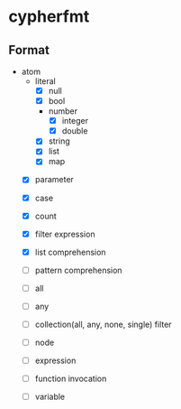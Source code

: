 # cypherfmt

## Format
- atom
  - literal
    - [x] null
    - [x] bool
    - number
      - [x] integer
      - [x] double
    - [x] string
    - [x] list
    - [x] map
  - [x] parameter
  - [x] case
  - [x] count
  - [x] filter expression
  - [x] list comprehension
  - [ ] pattern comprehension
  - [ ] all
  - [ ] any
  - [ ] collection(all, any, none, single) filter
  - [ ] node
  - [ ] expression
  - [ ] function invocation
  - [ ] variable



